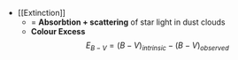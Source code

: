 - [[Extinction]] 
	- = **Absorbtion + scattering** of star light in dust clouds 
	- **Colour Excess** $$E_{B-V} = (B-V)_{intrinsic} - (B-V)_{observed}$$